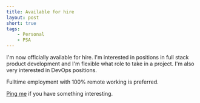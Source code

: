 ```yaml
---
title: Available for hire
layout: post
short: true
tags:
    - Personal
    - PSA
---
```

I'm now officially available for hire. I'm interested in positions in full stack product development
and I'm flexible what role to take in a project. I'm also very interested in DevOps positions.

Fulltime employment with 100% remote working is preferred.

[Ping me](mailto:me@christophh.net) if you have something interesting.
